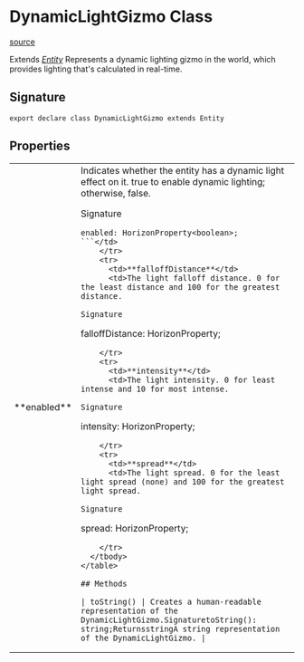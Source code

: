 # DynamicLightGizmo Class

[source](https://developers.meta.com/horizon-worlds/reference/2.0.0/core_dynamiclightgizmo)

Extends *[Entity](/horizon-worlds/reference/2.0.0/core_entity)* Represents a dynamic lighting gizmo in the world, which provides lighting that's calculated in real-time.

## Signature

```
export declare class DynamicLightGizmo extends Entity
```

## Properties

<table>
  <tbody>
    <tr>
      <td>**enabled**</td>
      <td>Indicates whether the entity has a dynamic light effect on it. true to enable dynamic lighting; otherwise, false.

Signature

```
enabled: HorizonProperty<boolean>;
```</td>
    </tr>
    <tr>
      <td>**falloffDistance**</td>
      <td>The light falloff distance. 0 for the least distance and 100 for the greatest distance.

Signature

```
falloffDistance: HorizonProperty<number>;
```</td>
    </tr>
    <tr>
      <td>**intensity**</td>
      <td>The light intensity. 0 for least intense and 10 for most intense.

Signature

```
intensity: HorizonProperty<number>;
```</td>
    </tr>
    <tr>
      <td>**spread**</td>
      <td>The light spread. 0 for the least light spread (none) and 100 for the greatest light spread.

Signature

```
spread: HorizonProperty<number>;
```</td>
    </tr>
  </tbody>
</table>

## Methods

| toString() | Creates a human-readable representation of the DynamicLightGizmo.SignaturetoString(): string;ReturnsstringA string representation of the DynamicLightGizmo. |